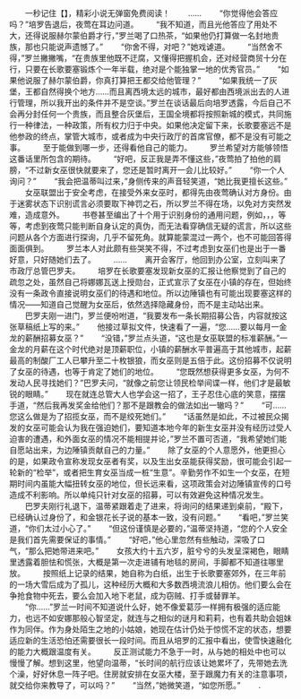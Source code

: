 　　一秒记住【】，精彩小说无弹窗免费阅读！
　　……
　　“你觉得他会答应吗？”培罗告退后，夜莺在耳边问道。
　　“我不知道，而且光他答应了用处不大，还得说服赫尔蒙伯爵才行，”罗兰喝了口热茶，“如果他仍打算做一名封地贵族，那也只能说声遗憾了。”
　　“你舍不得，对吧？”她戏谑道。
　　“当然舍不得，”罗兰撇撇嘴，“在贵族里他既不迂腐，又懂得把握机会，还对经营商贸十分在行，只要在长歌要塞锻炼个一年半载，绝对是个能独掌一地的优秀官员。”
　　“如果他说服了赫尔蒙伯爵，你真打算把王都交给他管理？”
　　“如果我统一了灰堡，王都自然得换个地方……而且离西境太远的城市，最好都由西境派出去的人进行管理，所以我开出的条件并不是空谈。”罗兰在谈话最后向培罗透露，今后自己不会再分封任何一个贵族，而且整合灰堡后，王国全境都将按照新城的模式，共同施行一种律法，一种政策，所有权力归于中央。如果他决定留下来，长歌要塞远不是他参政的终点，掌管大城市，或者成为中央行政厅的首席官僚，都不是没有可能之事。
　　至于能做到哪一步，还得看他自己的能力。
　　罗兰希望对方能够领悟这番话里所包含的期待。
　　“好吧，反正我是弄不懂这些，”夜莺拍了拍他的肩膀，“不过新女巫很快就要来了，您还是暂时离开一会儿比较好。”
　　“你一个人询问？”
　　“我会把温蒂叫过来，”身侧传来的声音轻笑道，“她比我更擅长这些。”
　　女巫联盟出于安全考虑，在接受外来女巫时，都得先由夜莺确认对方身份。由于迷雾状态下识别谎言必须要取下神罚之石，所以罗兰不得在场，以免对方突然发难，造成意外。
　　书卷甚至编出了十个用于识别身份的通用问题，例如，，，等等，考虑到夜莺只能判断自身认定的真伪，而无法看穿确信无疑的谎言，所以这些问题从各个方面进行探询，几乎不留死角。就算能蒙混过一两个，也不可能回答得面面俱到。
　　罗兰本人对此颇有些哭笑不得，不过考虑到女巫们也是出于一番好意，只好随她们去了。
　　……
　　离开会客厅，他回到办公室，立刻叫来了市政厅总管巴罗夫。
　　培罗在长歌要塞发现新女巫的汇报让他察觉到了自己的疏忽之处，虽然自己将娜娜瓦送上授勋台，正式宣示了女巫在小镇的存在，但始终没有一条政令直接说明女巫们的待遇和地位。所以边陲镇也有可能出现要塞这样的情况——知道自己觉醒为女巫后，依然选择隐藏身份，而不是主动站出来。
　　巴罗夫刚一进门，罗兰便吩咐道，“我要发布一条长期招募公告，内容就按这张草稿纸上写的来。”
　　他接过草拟文件，快速看了一遍，“您……要以每月一金龙的薪酬招募女巫？”
　　“没错，”罗兰点头道，“这也是女巫联盟的标准薪酬。”一金龙的月薪在这个时代绝对是顶薪职位，小镇的薪酬水平普遍高于其他城市，起薪最高的制酸厂工人已攀升至二十枚银狼，而女巫则是五倍于此。这份招募不仅说明了女巫的待遇，也等于肯定了她们的地位。
　　“您既然想获得更多女巫，为何不发动人民寻找她们？”巴罗夫问，“就像之前您让领民检举间谍一样，他们才是最敏锐的眼睛。”
　　现在就连总管大人也学会这一招了，王子忍住心底的笑意，摆摆手道，“然后我再发奖金给他们？那不是跟教会的做法如出一辙吗？”
　　“可……您这么做是为了招揽女巫，而不是绞死她们。”
　　“话虽然是如此，不过被民众揭发的女巫可能会认为我在强迫她们，要知道本地今年的新生女巫并没有经历过受人迫害的遭遇，和外面女巫的情况不能相提并论，”罗兰不置可否道，“我希望她们能自愿站出来，为边陲镇贡献自己的力量。”
　　除了女巫的个人意愿外，他更担心的是，如果政令宣称发现女巫者有奖，以及生出女巫能获得奖励，很可能会引起一轮新的“检举”，或者把生育女巫当成一桩“生意”。辛勤劳作不如生一个女巫，在短期时间内虽能大幅扭转女巫的地位，但长远来看，这项政策会对边陲镇宣传的口号造成不利影响。所以单纯只针对女巫的招募，可以有效避免这种情况发生。
　　巴罗夫刚行礼退下，温蒂紧跟着走了进来，将询问的结果递到桌前，“殿下，已经确认过身份了，和金银花长子说的基本一致，没有问题。”
　　“看吧，”罗兰笑道，“你们太过小心了。”
　　“但这份谨慎是必要的，”温蒂坚持道，“您的个人安全是我们首先需要保证的事情。”
　　“好吧，”他心里忽然有些触动，深吸了口气，“那么把她带进来吧。”
　　女孩大约十五六岁，脏兮兮的头发呈深褐色，眼睛里透露着胆怯和慌张，大概是第一次走进铺有地毯的房间，手脚都不知道往哪里放。
　　按照纸上记录的结果，她自称为白纸，出生于长歌要塞郊外，在三年前的一场大雪后成为了孤儿，这种经历大概和大多数西境流浪儿相仿。他们要么会在争抢食物中死去，要么会加入地下老鼠，成为窃贼、打手或替罪羊。
　　“你……”罗兰一时间不知道说什么好，她不像爱葛莎一样拥有极强的适应能力，也远不如安娜那般心智坚定，就连与之相似的谜月和莉莉，也有着共助会姐妹作为同伴。作为身处陌生之地的小姑娘，她现在估计仍处于惊慌不定的状态，想要适应新的生活恐怕还需要很长一段时间。而且从培罗的汇报中看出，使雪快速融化的能力大概跟温度有关。
　　反正测试能力不急于一时，从与她的相处中也可以慢慢了解。想到这里，他望向温蒂，“长时间的航行应该让她累坏了，先带她去洗个澡，好好休息一阵子吧。住房就安排在女巫大楼，至于跟魔力有关的注意事项，就交给你来教导了，可以吗？”
　　“当然，”她微笑道，“如您所愿。”
　　.